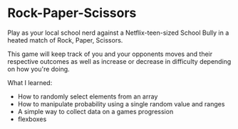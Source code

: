 # Rock-Paper-Scissors

Play as your local school nerd against a Netflix-teen-sized School Bully in a heated match of Rock, Paper, Scissors.

This game will keep track of you and your opponents moves and their respective outcomes as well as increase or 
decrease in difficulty depending on how you're doing.

What I learned:
- How to randomly select elements from an array
- How to manipulate probability using a single random value and ranges
- A simple way to collect data on a games progression
- flexboxes
